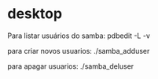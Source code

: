# desktop

Para listar usuários do samba:
 pdbedit -L -v

 para criar novos usuarios:
 ./samba_adduser <usuario>

 para apagar usuarios:
 ./samba_deluser <usuario>
